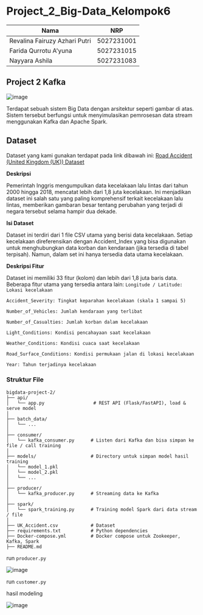 # Project_2_Big-Data_Kelompok6

| Nama          | NRP          |
| ------------- | ------------ |
| Revalina Fairuzy Azhari Putri | 5027231001 |
| Farida Qurrotu A'yuna | 5027231015 |
| Nayyara Ashila | 5027231083 |

## Project 2 Kafka
![image](https://github.com/user-attachments/assets/f01de3ae-362a-49fb-ba31-0f5072b2d84d)

Terdapat sebuah sistem Big Data dengan arsitektur seperti gambar di atas. Sistem tersebut berfungsi untuk menyimulasikan pemrosesan data stream menggunakan Kafka dan Apache Spark.

## Dataset
Dataset yang kami gunakan terdapat pada link dibawah ini:
[Road Accident (United Kingdom (UK)) Dataset
](https://www.kaggle.com/datasets/devansodariya/road-accident-united-kingdom-uk-dataset) 

**Deskripsi**

Pemerintah Inggris mengumpulkan data kecelakaan lalu lintas dari tahun 2000 hingga 2018, mencatat lebih dari 1,8 juta kecelakaan. Ini menjadikan dataset ini salah satu yang paling komprehensif terkait kecelakaan lalu lintas, memberikan gambaran besar tentang perubahan yang terjadi di negara tersebut selama hampir dua dekade.

**Isi Dataset**

Dataset ini terdiri dari 1 file CSV utama yang berisi data kecelakaan. Setiap kecelakaan direferensikan dengan Accident_Index yang bisa digunakan untuk menghubungkan data korban dan kendaraan (jika tersedia di tabel terpisah). Namun, dalam set ini hanya tersedia data utama kecelakaan.

**Deskripsi Fitur**

Dataset ini memiliki 33 fitur (kolom) dan lebih dari 1,8 juta baris data. Beberapa fitur utama yang tersedia antara lain:
`Longitude / Latitude: Lokasi kecelakaan`

`Accident_Severity: Tingkat keparahan kecelakaan (skala 1 sampai 5)`

`Number_of_Vehicles: Jumlah kendaraan yang terlibat`

`Number_of_Casualties: Jumlah korban dalam kecelakaan`

`Light_Conditions: Kondisi pencahayaan saat kecelakaan`

`Weather_Conditions: Kondisi cuaca saat kecelakaan`

`Road_Surface_Conditions: Kondisi permukaan jalan di lokasi kecelakaan`

`Year: Tahun terjadinya kecelakaan`

### Struktur File
```
bigdata-project-2/
├── api/
│   └── app.py                  # REST API (Flask/FastAPI), load & serve model
│
├── batch_data/                
│   └── ...
│
├── consumer/
│   └── kafka_consumer.py      # Listen dari Kafka dan bisa simpan ke file / call training
│
├── models/                    # Directory untuk simpan model hasil training
│   └── model_1.pkl
│   └── model_2.pkl
│   └── ...
│
├── producer/
│   └── kafka_producer.py      # Streaming data ke Kafka
│
├── spark/
│   └── spark_training.py      # Training model Spark dari data stream / file
│
├── UK_Accident.csv            # Dataset
├── requirements.txt           # Python dependencies
├── Docker-compose.yml         # Docker compose untuk Zookeeper, Kafka, Spark
├── README.md

```

run `producer.py`

![image](https://github.com/user-attachments/assets/4199e8b6-5cb7-4f76-9cf0-b35eaf8e4f87)



run `customer.py`


hasil modeling

![image](https://github.com/user-attachments/assets/02c34a79-884e-4436-bcb0-50197d3ac7ec)

